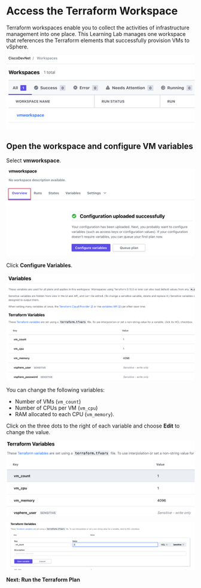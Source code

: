 # Access the Terraform Workspace

Terraform workspaces enable you to collect the activities of infrastructure management into one place. This Learning Lab manages one workspace that references the Terraform elements that successfully provision VMs to vSphere.

![](assets/images/ist08.png)

## Open the workspace and configure VM variables

Select __vmworkspace__. 

![](assets/images/ist09.png)

Click __Configure Variables__.

![](assets/images/ist10.png)

You can change the following variables: 
* Number of VMs (`vm_count`)
* Number of CPUs per VM (`vm_cpu`)
* RAM allocated to each CPU (`vm_memory`). 

Click on the three dots to the right of each variable and choose __Edit__ to change the value.

![](assets/images/ist11.png)

![](assets/images/ist12.png)

**Next: Run the Terraform Plan**
